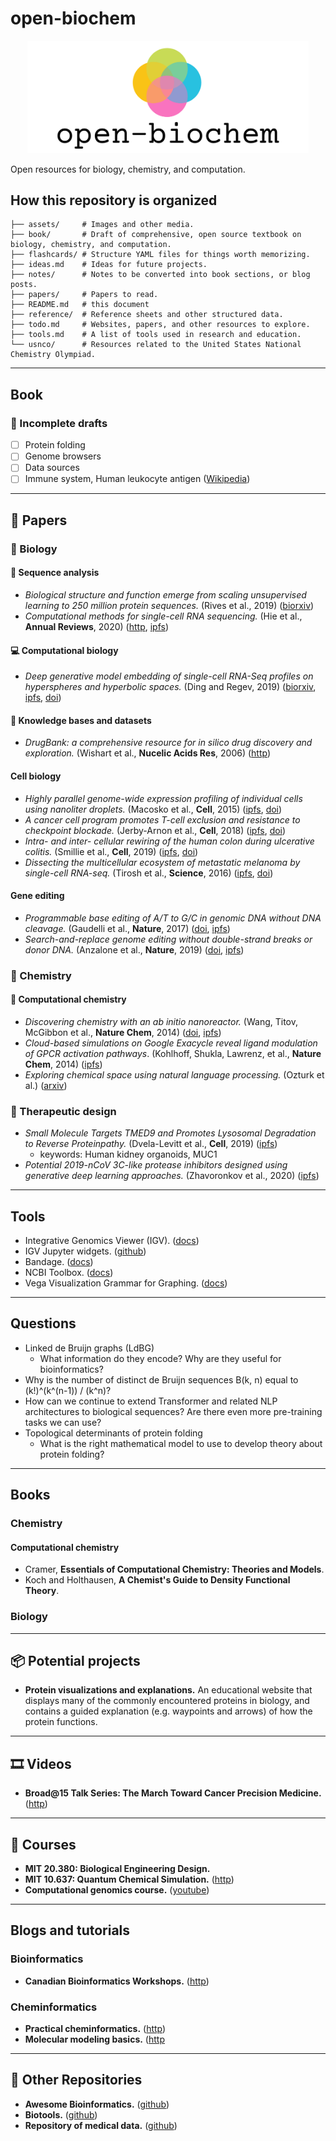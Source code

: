 # open-biochem

<p align="center">
  <img width="450px" alt="logo" src="./assets/logo.png">
</p>

Open resources for biology, chemistry, and computation.

## How this repository is organized
```
├── assets/     # Images and other media.
├── book/       # Draft of comprehensive, open source textbook on biology, chemistry, and computation.
├── flashcards/ # Structure YAML files for things worth memorizing.
├── ideas.md    # Ideas for future projects.
├── notes/      # Notes to be converted into book sections, or blog posts.
├── papers/     # Papers to read.
├── README.md   # this document
├── reference/  # Reference sheets and other structured data.
├── todo.md     # Websites, papers, and other resources to explore.
├── tools.md    # A list of tools used in research and education.
└── usnco/      # Resources related to the United States National Chemistry Olympiad.
```
---

## Book

### 📝 Incomplete drafts
* [ ] Protein folding
* [ ] Genome browsers
* [ ] Data sources
* [ ] Immune system, Human leukocyte antigen ([Wikipedia](https://en.wikipedia.org/wiki/Human_leukocyte_antigen))

---

## 📜 Papers

### 🌺 Biology

#### 🧬  Sequence analysis
* _Biological structure and function emerge from scaling unsupervised learning to 250 million protein sequences._ (Rives et al., 2019) ([biorxiv](https://www.biorxiv.org/content/10.1101/622803v1.full.pdf))
* _Computational methods for single-cell RNA sequencing._ (Hie et al., **Annual Reviews**, 2020) ([http](http://shaleklab.com/wp-content/uploads/2020/06/annurev-biodatasci-012220-100601.pdf), [ipfs](https://ipfs.io/ipfs/QmRTjGUK1XAe98HB2Ebi3no9SuLx9K4W1i8Uv7TW5vpuDC))

#### 💻 Computational biology
* _Deep generative model embedding of single-cell RNA-Seq profiles on hyperspheres and hyperbolic spaces._ (Ding and Regev, 2019) ([biorxiv](https://www.biorxiv.org/content/10.1101/853457v1.full.pdf), [ipfs](https://ipfs.io/ipfs/QmcbkqxuSzKy6pCEw5PZaPnG7LzqPLtrpwrnCgVnAJfEZJ), [doi](https://doi.org/10.1101/853457))

#### 🧠 Knowledge bases and datasets
* _DrugBank: a comprehensive resource for in silico drug discovery and exploration._ (Wishart et al., **Nucelic Acids Res**, 2006) ([http](https://www.ncbi.nlm.nih.gov/pmc/articles/PMC1347430/pdf/gkj067.pdf))

#### Cell biology
* _Highly parallel genome-wide expression profiling of individual cells using nanoliter droplets._ (Macosko et al., **Cell**, 2015) ([ipfs](https://ipfs.io/ipfs/QmcW1XgkbmeuDVdLHJRczDU4Swh2Mz6HysZp8qKKfcUVoD), [doi](https://doi.org/10.1016/j.cell.2015.05.002))
* _A cancer cell program promotes T-cell exclusion and resistance to checkpoint blockade._ (Jerby-Arnon et al., **Cell**, 2018) ([ipfs](https://ipfs.io/ipfs/QmbXLHq7osKmQ3bKA8Z1bKcnSgPZ4AviPk2kg5AFK3oybb), [doi](https://doi.org/10.1016/j.cell.2018.09.006))
* _Intra- and inter- cellular rewiring of the human colon during ulcerative colitis._ (Smillie et al., **Cell**, 2019) ([ipfs](https://ipfs.io/ipfs/QmfUEbCs1fX1GjgYyCUQECdH8rHnqYURXjZwhSGRindWJB), [doi](https://doi.org/10.1016/j.cell.2019.06.029))
* _Dissecting the multicellular ecosystem of metastatic melanoma by single-cell RNA-seq._ (Tirosh et al., **Science**, 2016) ([ipfs](https://ipfs.io/ipfs/QmWccn81rbqYh5YxDJdZs5thCnhLqHyTw5m3y9GSB47LE1), [doi](https://doi.org/10.1126/science.aad0501))

#### Gene editing
* _Programmable base editing of A/T to G/C in genomic DNA without DNA cleavage._ (Gaudelli et al., **Nature**, 2017) ([doi](https://doi.org/10.1038/nature24644), [ipfs](https://ipfs.io/ipfs/QmcKCSmQzwWuVMztAawF1eFCvYaSEyG5fthtkLJot7gpcf))
* _Search-and-replace genome editing without double-strand breaks or donor DNA._ (Anzalone et al., **Nature**, 2019) ([doi](https://doi.org/10.1038/s41586-019-1711-4), [ipfs](https://ipfs.io/ipfs/QmeRcZp471R6si8W6gRxxiep51QmRDPJyxWvk4V4g9AYKo))

### 🧪 Chemistry

#### 🌳 Computational chemistry
* _Discovering chemistry with an ab initio nanoreactor._ (Wang, Titov, McGibbon et al., **Nature Chem**, 2014) ([doi](https://doi.org/10.1038/nchem.2099), [ipfs](https://ipfs.io/ipfs/QmQ3hgKKDdFEEtznr9n1VGUgCqcSKFpaWSFYsqFtgfbNpN))
* _Cloud-based simulations on Google Exacycle reveal ligand modulation of GPCR activation pathways_. (Kohlhoff, Shukla, Lawrenz, et al., **Nature Chem**, 2014) ([ipfs](https://ipfs.io/ipfs/QmZFTS4EtuVAXJA91JYejEKiJLUPKguvcmr68E6JQQpZLv))
* _Exploring chemical space using natural language processing._ (Ozturk et al.) ([arxiv](https://arxiv.org/pdf/2002.06053.pdf))

### 💊 Therapeutic design
* _Small Molecule Targets TMED9 and Promotes Lysosomal Degradation to Reverse Proteinpathy._ (Dvela-Levitt et al., **Cell**, 2019) ([ipfs](https://ipfs.io/ipfs/Qmc8Zxpw5KKAXWm39Ta8bw44mwRn24CFmA6RCHsr34d2ED))
    * keywords: Human kidney organoids, MUC1
* _Potential 2019-nCoV 3C-like protease inhibitors designed using generative deep learning approaches._ (Zhavoronkov et al., 2020) ([ipfs](https://ipfs.io/ipfs/QmSBAQS5t5jd3RNVgFzqsTisVL1HBUMra6tLNeC1EUmQLm))

---

## Tools

* Integrative Genomics Viewer (IGV). ([docs](https://software.broadinstitute.org/software/igv/UserGuide))
* IGV Jupyter widgets. ([github](https://github.com/igvteam/igv-jupyter))
* Bandage. ([docs](https://github.com/rrwick/Bandage/wiki))
* NCBI Toolbox. ([docs](https://www.ncbi.nlm.nih.gov/IEB/ToolBox/index.cgi))
* Vega Visualization Grammar for Graphing. ([docs](https://vega.github.io))

---

## Questions

* Linked de Bruijn graphs (LdBG)
    * What information do they encode? Why are they useful for bioinformatics?
* Why is the number of distinct de Bruijn sequences B(k, n) equal to (k!)^(k^(n-1)) / (k^n)?
* How can we continue to extend Transformer and related NLP architectures to biological sequences? Are there even more pre-training tasks we can use?
* Topological determinants of protein folding
    * What is the right mathematical model to use to develop theory about protein folding?

---

## Books

### Chemistry

#### Computational chemistry
* Cramer, **Essentials of Computational Chemistry: Theories and Models**. 
* Koch and Holthausen, **A Chemist's Guide to Density Functional Theory**.

### Biology

---

## 📦 Potential projects
* **Protein visualizations and explanations.** An educational website that displays many of the commonly encountered proteins in biology, and contains a guided explanation (e.g. waypoints and arrows) of how the protein functions.

---

## 🎞️ Videos

* **Broad@15 Talk Series: The March Toward Cancer Precision Medicine.** ([http](https://www.youtube.com/watch?v=DQhocaLzHWE))

---

## 🍎 Courses
* **MIT 20.380: Biological Engineering Design.**
* **MIT 10.637: Quantum Chemical Simulation.** ([http](http://hjkgrp.mit.edu/content/10637-quantum-chemical-simulation-lecture-1))
* **Computational genomics course.** ([youtube](https://www.youtube.com/playlist?list=PLpPXw4zFa0uLMHwSZ7DMeLGjIUgo1IBbn))

---
## Blogs and tutorials

### Bioinformatics
* **Canadian Bioinformatics Workshops.** ([http](https://bioinformaticsdotca.github.io/))

### Cheminformatics
* **Practical cheminformatics.** ([http](https://practicalcheminformatics.blogspot.com/?m=1))
* **Molecular modeling basics.** ([http]((https://molecularmodelingbasics.blogspot.com/))

---

## 📁 Other Repositories
* **Awesome Bioinformatics.** ([github](https://github.com/danielecook/Awesome-Bioinformatics))
* **Biotools.** ([github](https://github.com/jdidion/biotools))
* **Repository of medical data.** ([github](https://github.com/beamandrew/medical-data))
